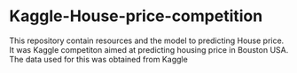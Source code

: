 # Kaggle-House-price-competition
This repository contain resources and the model to predicting House price. It was Kaggle competiton aimed at predicting housing price in Bouston USA. The data used for this was obtained from Kaggle
